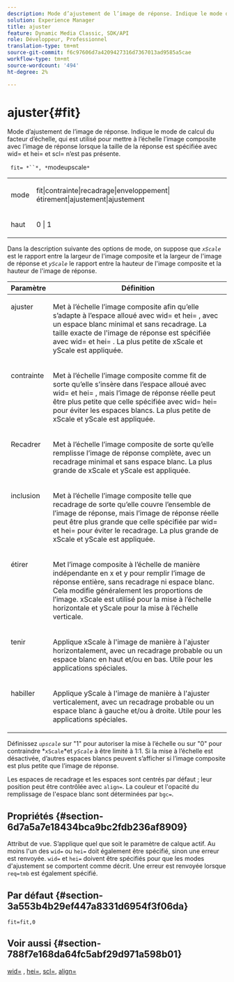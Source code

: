 ```yaml
---
description: Mode d’ajustement de l’image de réponse. Indique le mode de calcul du facteur d’échelle, qui est utilisé pour mettre à l’échelle l’image composite avec l’image de réponse lorsque la taille de la réponse est spécifiée avec wid= et hei= et scl= n’est pas présente.
solution: Experience Manager
title: ajuster
feature: Dynamic Media Classic, SDK/API
role: Développeur, Professionnel
translation-type: tm+mt
source-git-commit: f6c97606d7a4209427316d7367013ad9585a5cae
workflow-type: tm+mt
source-wordcount: '494'
ht-degree: 2%

---
```



# ajuster{#fit}

Mode d’ajustement de l’image de réponse. Indique le mode de calcul du facteur d’échelle, qui est utilisé pour mettre à l’échelle l’image composite avec l’image de réponse lorsque la taille de la réponse est spécifiée avec wid= et hei= et scl= n’est pas présente.

` fit= *``*, *`modeupscale`*`

<table id="simpletable_50FBDC6B7CB2448891DD0F491DEB5ACF"> 
 <tr class="strow"> 
  <td class="stentry"> <p> <span class="codeph"> <span class="varname"> mode  </span> </span> </p> </td> 
  <td class="stentry"> <p> <span class="codeph"> fit|contrainte|recadrage|enveloppement|étirement|ajustement|ajustement  </span> </p> </td> 
 </tr> 
 <tr class="strow"> 
  <td class="stentry"> <p> <span class="codeph"> <span class="varname"> haut  </span> </span> </p> </td> 
  <td class="stentry"> <p> <span class="codeph"> 0 | 1 </span> </p> </td> 
 </tr> 
</table>

Dans la description suivante des options de mode, on suppose que *`xScale`* est le rapport entre la largeur de l&#39;image composite et la largeur de l&#39;image de réponse et *`yScale`* le rapport entre la hauteur de l&#39;image composite et la hauteur de l&#39;image de réponse.

<table id="table_33408ECA9D164AFAA249F8589060545E"> 
 <thead> 
  <tr> 
   <th colname="col1" class="entry"> Paramètre </th> 
   <th colname="col2" class="entry"> Définition </th> 
  </tr> 
 </thead>
 <tbody> 
  <tr valign="top"> 
   <td colname="col1"> <p> <span class="codeph"> ajuster </span> </p> </td> 
   <td colname="col2"> <p>Met à l’échelle l’image composite afin qu’elle s’adapte à l’espace alloué avec <span class="codeph"> wid= </span> et <span class="codeph"> hei= </span>, avec un espace blanc minimal et sans recadrage. La taille exacte de l'image de réponse est spécifiée avec <span class="codeph"> wid= </span> et <span class="codeph"> hei= </span>. La plus petite de <span class="varname"> xScale </span> et <span class="varname"> yScale </span> est appliquée. </p> </td> 
  </tr> 
  <tr valign="top"> 
   <td colname="col1"> <p> <span class="codeph"> contrainte  </span> </p> </td> 
   <td colname="col2"> <p>Met à l’échelle l’image composite comme <span class="codeph"> fit </span> de sorte qu’elle s’insère dans l’espace alloué avec <span class="codeph"> wid= </span> et <span class="codeph"> hei= </span>, mais l’image de réponse réelle peut être plus petite que celle spécifiée avec <span class="codeph"> wid= </span> hei= </span> pour éviter les espaces blancs. <span class="codeph"> La plus petite de <span class="varname"> xScale </span> et <span class="varname"> yScale </span> est appliquée. </span></p> </td> 
  </tr> 
  <tr valign="top"> 
   <td colname="col1"> <p> <span class="codeph"> Recadrer </span> </p> </td> 
   <td colname="col2"> <p>Met à l’échelle l’image composite de sorte qu’elle remplisse l’image de réponse complète, avec un recadrage minimal et sans espace blanc. La plus grande de <span class="varname"> xScale </span> et <span class="varname"> yScale </span> est appliquée. </p> </td> 
  </tr> 
  <tr valign="top"> 
   <td colname="col1"> <p> <span class="codeph"> inclusion </span> </p> </td> 
   <td colname="col2"> <p>Met à l’échelle l’image composite telle que <span class="codeph"> recadrage </span> de sorte qu’elle couvre l’ensemble de l’image de réponse, mais l’image de réponse réelle peut être plus grande que celle spécifiée par <span class="codeph"> wid= </span> et <span class="codeph"> hei= </span> pour éviter le recadrage. La plus grande de <span class="varname"> xScale </span> et <span class="varname"> yScale </span>est appliquée. </p> </td> 
  </tr> 
  <tr valign="top"> 
   <td colname="col1"> <p> <span class="codeph"> étirer  </span> </p> </td> 
   <td colname="col2"> <p>Met l’image composite à l’échelle de manière indépendante en x et y pour remplir l’image de réponse entière, sans recadrage ni espace blanc. Cela modifie généralement les proportions de l’image. <span class="varname"> xScale  </span> est utilisé pour la mise à l’échelle horizontale et  <span class="varname"> yScale  </span> pour la mise à l’échelle verticale. </p> </td> 
  </tr> 
  <tr valign="top"> 
   <td colname="col1"> <p> <span class="codeph"> tenir  </span> </p> </td> 
   <td colname="col2"> <p>Applique <span class="varname"> xScale </span> à l'image de manière à l'ajuster horizontalement, avec un recadrage probable ou un espace blanc en haut et/ou en bas. Utile pour les applications spéciales. </p> </td> 
  </tr> 
  <tr valign="top"> 
   <td colname="col1"> <p> <span class="codeph"> habiller  </span> </p> </td> 
   <td colname="col2"> <p>Applique <span class="varname"> yScale </span> à l'image de manière à l'ajuster verticalement, avec un recadrage probable ou un espace blanc à gauche et/ou à droite. Utile pour les applications spéciales. </p> </td> 
  </tr> 
 </tbody> 
</table>

Définissez *`upscale`* sur &quot;1&quot; pour autoriser la mise à l’échelle ou sur &quot;0&quot; pour contraindre *`xScale`*et *`yScale`* à être limité à 1:1. Si la mise à l’échelle est désactivée, d’autres espaces blancs peuvent s’afficher si l’image composite est plus petite que l’image de réponse.

Les espaces de recadrage et les espaces sont centrés par défaut ; leur position peut être contrôlée avec `align=`. La couleur et l&#39;opacité du remplissage de l&#39;espace blanc sont déterminées par `bgc=`.

## Propriétés {#section-6d7a5a7e18434bca9bc2fdb236af8909}

Attribut de vue. S’applique quel que soit le paramètre de calque actif. Au moins l&#39;un des `wid=` ou `hei=` doit également être spécifié, sinon une erreur est renvoyée. `wid=` et `hei=` doivent être spécifiés pour que les modes d&#39;ajustement se comportent comme décrit. Une erreur est renvoyée lorsque `req=tmb` est également spécifié.

## Par défaut {#section-3a553b4b29ef447a8331d6954f3f06da}

`fit=fit,0`

## Voir aussi {#section-788f7e168da64fc5abf29d971a598b01}

[wid=](../../../../../is-api/http-ref/image-serving-api-ref/c-http-protocol-reference/c-command-reference/r-is-http-wid.md#reference-bfeadcb67bf4485f851eb21345527e47) ,  [hei=](../../../../../is-api/http-ref/image-serving-api-ref/c-http-protocol-reference/c-command-reference/r-is-http-hei.md#reference-6d6f556ccc0e4b98a815e8a5c1944a96),  [scl=](../../../../../is-api/http-ref/image-serving-api-ref/c-http-protocol-reference/c-command-reference/r-scl.md#reference-b2a74e493d0d407e98fe350551ba3fcc),  [align=](../../../../../is-api/http-ref/image-serving-api-ref/c-http-protocol-reference/c-command-reference/r-align.md#reference-b7d6b87c75124d78884f916dd6544bc7)

